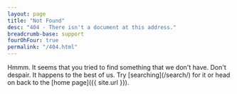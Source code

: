 ```yaml
---
layout: page
title: "Not Found"
desc: "404 - There isn't a document at this address."
breadcrumb-base: support
fourOhFour: true
permalink: "/404.html"
---
```

<p class="teaser" markdown="1">Hmmm. It seems that you tried to find something that we don't have. Don't despair.  It happens to the best of us. Try [searching](/search/) for it or head on back to the [home page]({{ site.url }}).</p><div data-prostyle="fourOhFour"></div>
